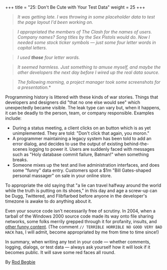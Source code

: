 +++
title = "25: Don't Be Cute with Your Test Data"
weight = 25
+++

> *It was getting late. I was throwing in some placeholder data to test the page layout I'd been working on.*

> *I appropriated the members of The Clash for the names of users. Company names? Song titles by the Sex Pistols would do. Now I needed some stock ticker symbols — just some four letter words in capital letters.*

> *I used **those** four letter words.*

> *It seemed harmless. Just something to amuse myself, and maybe the other developers the next day before I wired up the real data source.*

> *The following morning, a project manager took some screenshots for a presentation.**

Programming history is littered with these kinds of war stories. Things that developers and designers did "that no one else would see" which unexpectedly became visible.
The leak type can vary but, when it happens, it can be deadly to the person, team, or company responsible. Examples include:

- During a status meeting, a client clicks on an button which is as yet unimplemented. They are told: "Don't click that again, you moron."
- A programmer maintaining a legacy system has been told to add an error dialog, and decides to use the output of existing behind-the-scenes logging to power it. Users are suddenly faced with messages such as "Holy database commit failure, Batman!" when something breaks.
- Someone mixes up the test and live administration interfaces, and does some "funny" data entry. Customers spot a $1m "Bill Gates-shaped personal massager" on sale in your online store.

To appropriate the old saying that "a lie can travel halfway around the world while the truth is putting on its shoes," in this day and age a screw-up can be Dugg, Twittered, and Flibflarbed before anyone in the developer's timezone is awake to do anything about it.

Even your source code isn't necessarily free of scrutiny. In 2004, when a tarball of the Windows 2000 source code made its way onto file sharing networks, some folks merrily grepped through it for profanity, insults, and [other funny content](http://www.kuro5hin.org/story/2004/2/15/71552/7795). (The comment `// TERRIBLE HORRIBLE NO GOOD VERY BAD HACK` has, I will admit, become appropriated by me from time to time since!)

In summary, when writing any text in your code — whether comments, logging, dialogs, or test data — always ask yourself how it will look if it becomes public. It will save some red faces all round.

By [Rod Begbie](http://programmer.97things.oreilly.com/wiki/index.php/Rod_Begbie)